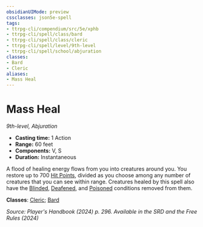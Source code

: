 ```yaml
---
obsidianUIMode: preview
cssclasses: json5e-spell
tags:
- ttrpg-cli/compendium/src/5e/xphb
- ttrpg-cli/spell/class/bard
- ttrpg-cli/spell/class/cleric
- ttrpg-cli/spell/level/9th-level
- ttrpg-cli/spell/school/abjuration
classes:
- Bard
- Cleric
aliases:
- Mass Heal
---
```

# Mass Heal
*9th-level, Abjuration*  


- **Casting time:** 1 Action
- **Range:** 60 feet
- **Components:** V, S
- **Duration:** Instantaneous

A flood of healing energy flows from you into creatures around you. You restore up to 700 [Hit Points](/3-Mechanics/CLI/variant-rules/hit-points-xphb.md), divided as you choose among any number of creatures that you can see within range. Creatures healed by this spell also have the [Blinded](/3-Mechanics/CLI/conditions.md#Blinded), [Deafened](/3-Mechanics/CLI/conditions.md#Deafened), and [Poisoned](/3-Mechanics/CLI/conditions.md#Poisoned) conditions removed from them.

**Classes**: [Cleric](/3-Mechanics/CLI/lists/list-spells-classes-cleric.md); [Bard](/3-Mechanics/CLI/lists/list-spells-classes-bard.md)

*Source: Player's Handbook (2024) p. 296. Available in the <span title='Systems Reference Document (5.2)'>SRD</span> and the Free Rules (2024)*